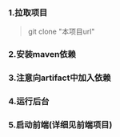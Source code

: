 ### 1.拉取项目
> git clone "本项目url"
### 2.安装maven依赖
### 3.注意向artifact中加入依赖
### 4.运行后台
### 5.启动前端(详细见前端项目)

